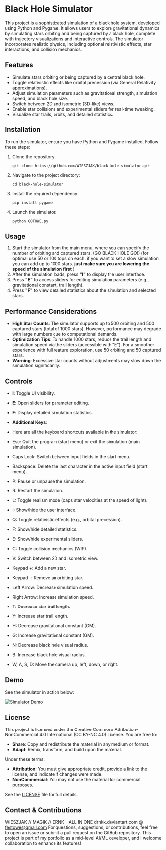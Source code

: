 # Black Hole Simulator

This project is a sophisticated simulation of a black hole system, developed using Python and Pygame. It allows users to explore gravitational dynamics by simulating stars orbiting and being captured by a black hole, complete with trajectory visualizations and interactive controls. The simulator incorporates realistic physics, including optional relativistic effects, star interactions, and collision mechanics.

## Features

- Simulate stars orbiting or being captured by a central black hole.
- Toggle relativistic effects like orbital precession (via General Relativity approximations).
- Adjust simulation parameters such as gravitational strength, simulation speed, and black hole size.
- Switch between 2D and isometric (3D-like) views.
- Enable star collisions and experimental sliders for real-time tweaking.
- Visualize star trails, orbits, and detailed statistics.

## Installation

To run the simulator, ensure you have Python and Pygame installed. Follow these steps:

1. Clone the repository:
   ```
   git clone https://github.com/WIESZJAK/black-hole-simulator.git
   ```
2. Navigate to the project directory:
   ```
   cd black-hole-simulator
   ```
3. Install the required dependency:
   ```
   pip install pygame
   ```
4. Launch the simulator:
   ```
   python GOTOWE.py
   ```

## Usage

1. Start the simulator from the main menu, where you can specify the number of orbiting and captured stars. (GO BLACK HOLE GO!) (for optimal use 50 or 100 tops on each. if you want to set a slow simulation you can add up to 1000 stars. **just make sure you are lowering the speed of the simulation first** )
2. After the simulation loads, press **"I"** to display the user interface.
3. Press **"E"** to access sliders for editing simulation parameters (e.g., gravitational constant, trail length).
4. Press **"F"** to view detailed statistics about the simulation and selected stars.

## Performance Considerations

- **High Star Counts**: The simulator supports up to 500 orbiting and 500 captured stars (total of 1000 stars). However, performance may degrade with large numbers due to computational demands.
- **Optimization Tips**: To handle 1000 stars, reduce the trail length and simulation speed via the sliders (accessible with "E"). For a smoother experience with full feature exploration, use 50 orbiting and 50 captured stars.
- **Warning**: Excessive star counts without adjustments may slow down the simulation significantly.

## Controls

- **I**: Toggle UI visibility.
- **E**: Open sliders for parameter editing.
- **F**: Display detailed simulation statistics.
- **Additional Keys**:
- Here are all the keyboard shortcuts available in the simulator:

- Esc: Quit the program (start menu) or exit the simulation (main simulation).
- Caps Lock: Switch between input fields in the start menu.
- Backspace: Delete the last character in the active input field (start menu).
- P: Pause or unpause the simulation.
- R: Restart the simulation.
- L: Toggle realism mode (caps star velocities at the speed of light).
- I: Show/hide the user interface.
- Q: Toggle relativistic effects (e.g., orbital precession).
- F: Show/hide detailed statistics.
- E: Show/hide experimental sliders.
- C: Toggle collision mechanics (WIP).
- V: Switch between 2D and isometric view.
- Keypad +: Add a new star.
- Keypad -: Remove an orbiting star.
- Left Arrow: Decrease simulation speed.
- Right Arrow: Increase simulation speed.
- T: Decrease star trail length.
- Y: Increase star trail length.
- H: Decrease gravitational constant (GM).
- G: Increase gravitational constant (GM).
- N: Decrease black hole visual radius.
- B: Increase black hole visual radius.
- W, A, S, D: Move the camera up, left, down, or right.

## Demo

See the simulator in action below:

![Simulator Demo](demo.gif)

## License

This project is licensed under the Creative Commons Attribution-NonCommercial 4.0 International (CC BY-NC 4.0) License. You are free to:

- **Share**: Copy and redistribute the material in any medium or format.
- **Adapt**: Remix, transform, and build upon the material.

Under these terms:

- **Attribution**: You must give appropriate credit, provide a link to the license, and indicate if changes were made.
- **NonCommercial**: You may not use the material for commercial purposes.

See the [LICENSE](LICENSE.md) file for full details.

## Contact & Contributions

WIESZJAK // MAGIK // DRNK - ALL IN ONE drnkk.deviantart.com @ festowe@gmail.com
For questions, suggestions, or contributions, feel free to open an issue or submit a pull request on the GitHub repository. This project is part of my portfolio as a mid-level AI/ML developer, and I welcome collaboration to enhance its features!
